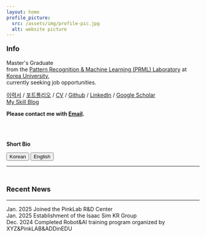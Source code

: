 ```yaml
---
layout: home
profile_picture:
  src: /assets/img/profile-pic.jpg
  alt: website picture
---
```

<p style="font-size: 18px;">
  <strong>Info</strong><br>
</p>
<p>
   Master's Graduate <br>from the <a href="http://pr.korea.ac.kr/" target="_blank">Pattern Recognition & Machine Learning (PRML) Laboratory</a> at <a href="https://www.korea.ac.kr/">Korea University</a>, <br> currently seeking job opportunities.
</p> 
<p>
  <a href="/assets/pdf/resume.pdf" target="_blank">이력서</a> /  <a href="/assets/pdf/portfolio.pdf" target="_blank">포트폴리오</a> / <a href="/assets/pdf/CV_HyunWoo.pdf" target="_blank">CV</a> / <a href="https://github.com/khw11044" target="_blank">Github</a> / <a href="https://www.linkedin.com/in/hyunwoo-kim-35a441205/" target="_blank">LinkedIn</a> / <a href="https://scholar.google.co.kr/citations?user=FhdyFDMAAAAJ&hl=ko&authuser=1" target="_blank">Google Scholar</a><br>
  <a href="https://hyundoil.tistory.com/" target="_blank">My Skill Blog</a> <br>
</p>
<p>
  <strong>Please contact me with <a href="mailto:khw11044@gmail.com">Email</a>.</strong><br>
</p>
<br>
<br>
<p id="short-bio-title">
  <strong>Short Bio</strong>
</p>
<div id="short-bio-container">
  <div id="language-switch">
    <button id="btn-korean" class="active">Korean</button>
    <button id="btn-english">English</button>
  </div>
  <hr id="short-bio-divider"> <!-- 가로선 추가 -->
  <p id="short-bio-content"></p>
</div>
<br>
<p style="font-size: 18px;">
  <strong>Recent News</strong><br>
</p>
<hr id="short-bio-divider"> <!-- 가로선 추가 -->
<p>
Jan. 2025 Joined the PinkLab R&D Center <br>
Jan. 2025 Establishment of the Isaac Sim KR Group <br>
Dec. 2024 Completed Robot&AI training program organized by XYZ&PinkLAB&ADDinEDU <br>
</p>
